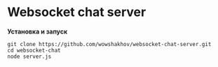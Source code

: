 # Websocket chat server

**Установка и запуск**

```
git clone https://github.com/wowshakhov/websocket-chat-server.git
cd websocket-chat
node server.js
```
